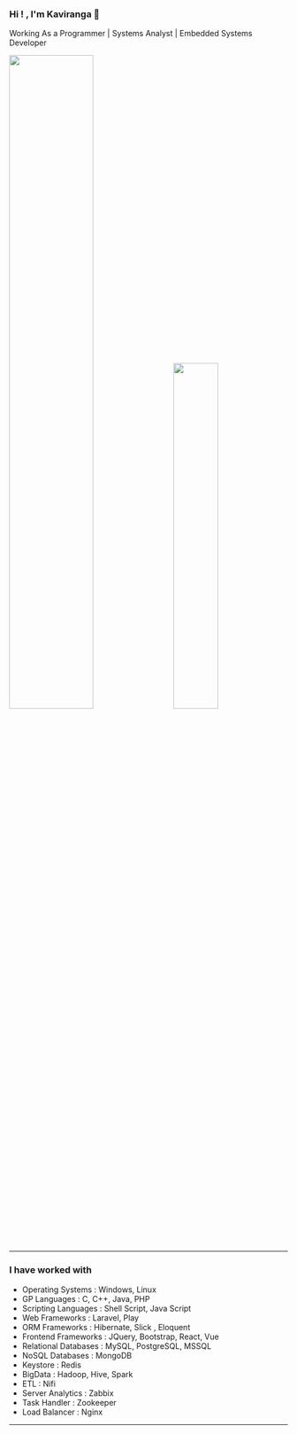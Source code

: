 ### Hi ! , I'm Kaviranga 👋 
Working As a Programmer | Systems Analyst | Embedded Systems Developer 

<!--- ### [![kaviranga's header](https://github.com/kaviranga/kaviranga/blob/main/images/header_image.png)](https://github.com/kaviranga/kaviranga/) --->

<!--<div style="display: flex; flex-direction: row;">-->
<div class='container'>
   <img style="height: auto; width: 55%;" class="img" src="https://github-readme-stats-sigma-five.vercel.app/api?username=kaviranga&theme=vue&show_icons=true" />
          &nbsp;
          &nbsp;
   <img style="height: auto; width: 40%;" class="img" src="https://github-readme-stats-sigma-five.vercel.app/api/top-langs/?username=kaviranga&layout=compact&theme=vue&show_icons=true" />
</div>









------------------------------

### I have worked with
- Operating Systems : Windows, Linux 
- GP Languages : C, C++, Java, PHP
- Scripting Languages : Shell Script, Java Script
- Web Frameworks : Laravel, Play
- ORM Frameworks : Hibernate, Slick , Eloquent 
- Frontend Frameworks : JQuery, Bootstrap, React, Vue
- Relational Databases : MySQL, PostgreSQL, MSSQL
- NoSQL Databases : MongoDB
- Keystore : Redis
- BigData : Hadoop, Hive, Spark
- ETL : Nifi
- Server Analytics : Zabbix
- Task Handler : Zookeeper
- Load Balancer : Nginx

------------------------------


<!--
**kaviranga/kaviranga** is a ✨ _special_ ✨ repository because its `README.md` (this file) appears on your GitHub profile.

Here are some ideas to get you started:

- 🔭 I’m currently working on ...
- 🌱 I’m currently learning ...
- 👯 I’m looking to collaborate on ...
- 🤔 I’m looking for help with ...
- 💬 Ask me about ...
- 📫 How to reach me: ...
- 😄 Pronouns: ...
- ⚡ Fun fact: ...
-->
